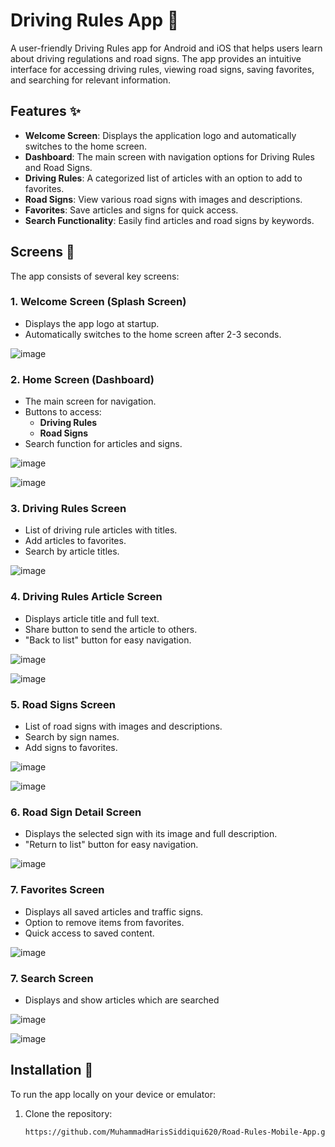 # Driving Rules App 🚗

A user-friendly Driving Rules app for Android and iOS that helps users learn about driving regulations and road signs. The app provides an intuitive interface for accessing driving rules, viewing road signs, saving favorites, and searching for relevant information. 


## Features ✨

- **Welcome Screen**: Displays the application logo and automatically switches to the home screen.
- **Dashboard**: The main screen with navigation options for Driving Rules and Road Signs.
- **Driving Rules**: A categorized list of articles with an option to add to favorites.
- **Road Signs**: View various road signs with images and descriptions.
- **Favorites**: Save articles and signs for quick access.
- **Search Functionality**: Easily find articles and road signs by keywords.

## Screens 🚀

The app consists of several key screens:

### 1. **Welcome Screen (Splash Screen)**
   - Displays the app logo at startup.
   - Automatically switches to the home screen after 2-3 seconds.

![image](https://github.com/user-attachments/assets/013ff161-78aa-4542-9ffb-a201b58bac5d)


### 2. **Home Screen (Dashboard)**
   - The main screen for navigation.
   - Buttons to access:
     - **Driving Rules**
     - **Road Signs**
   - Search function for articles and signs.

![image](https://github.com/user-attachments/assets/6b029d19-636f-4b07-9823-a5f522c016cf)

![image](https://github.com/user-attachments/assets/8ee128dc-2b50-472c-8179-15cdad0ff72c)


### 3. **Driving Rules Screen**
   - List of driving rule articles with titles.
   - Add articles to favorites.
   - Search by article titles.

![image](https://github.com/user-attachments/assets/8c7586ec-f6c0-4016-8b25-17fea8924db3)


### 4. **Driving Rules Article Screen**
   - Displays article title and full text.
   - Share button to send the article to others.
   - "Back to list" button for easy navigation.

![image](https://github.com/user-attachments/assets/67afb2d4-e3c1-462b-8fc2-56472bc761f6)

![image](https://github.com/user-attachments/assets/7848c35a-0dac-44b5-bb08-a8cc881c8d2d)


### 5. **Road Signs Screen**
   - List of road signs with images and descriptions.
   - Search by sign names.
   - Add signs to favorites.

![image](https://github.com/user-attachments/assets/bbd5a2a9-af2a-4e8b-927d-58625b84769f)

![image](https://github.com/user-attachments/assets/b370a440-14ee-479b-abc1-2e83fde291c1)


### 6. **Road Sign Detail Screen**
   - Displays the selected sign with its image and full description.
   - "Return to list" button for easy navigation.

![image](https://github.com/user-attachments/assets/d8e03aca-087b-4091-adfa-0c7adf4bdb35)


### 7. **Favorites Screen**
   - Displays all saved articles and traffic signs.
   - Option to remove items from favorites.
   - Quick access to saved content.

![image](https://github.com/user-attachments/assets/f09e71e9-2cb2-4684-bb0d-365493dfd445)

### 7. **Search Screen**
   - Displays and show articles which are searched

![image](https://github.com/user-attachments/assets/642bc1c6-9cae-4993-b427-a90e910c9a39)

![image](https://github.com/user-attachments/assets/24a643eb-e829-4a4b-815b-9d99647f450f)


## Installation 🔧

To run the app locally on your device or emulator:

1. Clone the repository:
   ```bash
   https://github.com/MuhammadHarisSiddiqui620/Road-Rules-Mobile-App.git

